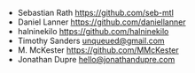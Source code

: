 - Sebastian Rath <https://github.com/seb-mtl>
- Daniel Lanner <https://github.com/daniellanner>
- halninekilo <https://github.com/halninekilo>
- Timothy Sanders <unqueued@gmail.com>
- M. McKester <https://github.com/MMcKester>
- Jonathan Dupre <hello@jonathandupre.com>
